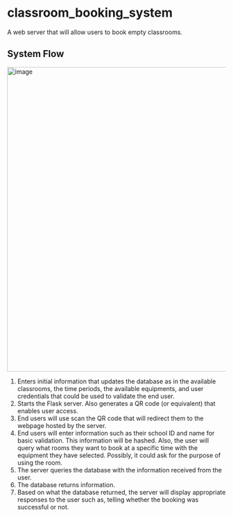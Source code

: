 # classroom_booking_system
A web server that will allow users to book empty classrooms.

## System Flow
<img width="700" alt="image" src="https://user-images.githubusercontent.com/46638829/205007299-9cabe9bf-4c87-424f-b095-b5b5a6aa938e.png">

1. Enters initial information that updates the database as in the available classrooms, the time periods, the available equipments, and user credentials that could be used to validate the end user.
2. Starts the Flask server. Also generates a QR code (or equivalent) that enables user access.
3. End users will use scan the QR code that will redirect them to the webpage hosted by the server.
4. End users will enter information such as their school ID and name for basic validation. This information will be hashed. Also, the user will query what rooms they want to book at a specific time with the equipment they have selected. Possibly, it could ask for the purpose of using the room.
5. The server queries the database with the information received from the user. 
6. The database returns information.
7. Based on what the database returned, the server will display appropriate responses to the user such as, telling whether the booking was successful or not.
